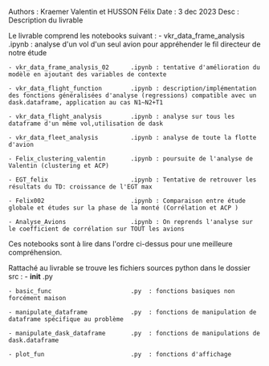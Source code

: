 Authors :  Kraemer Valentin et HUSSON Félix
Date    :  3 dec 2023
Desc    :  Description du livrable 


Le livrable comprend les notebooks suivant :
    - vkr_data_frame_analysis         .ipynb : analyse d'un vol d'un seul avion pour appréhender le fil directeur de notre étude

    - vkr_data_frame_analysis_02      .ipynb : tentative d'amélioration du modèle en ajoutant des variables de contexte

    - vkr_data_flight_function        .ipynb : description/implémentation des fonctions généralisées d'analyse (regressions) compatible avec un dask.dataframe, application au cas N1~N2+T1 

    - vkr_data_flight_analysis        .ipynb : analyse sur tous les dataframe d'un même vol,utilisation de dask

    - vkr_data_fleet_analysis         .ipynb : analyse de toute la flotte d'avion 

    - Felix_clustering_valentin       .ipynb : poursuite de l'analyse de Valentin (clustering et ACP) 
    
    - EGT_felix                       .ipynb : Tentative de retrouver les résultats du TD: croissance de l'EGT max 

    - Felix002                        .ipynb : Comparaison entre étude globale et études sur la phase de la monté (Corrélation et ACP )

    - Analyse_Avions                  .ipynb : On reprends l'analyse sur le coefficient de corrélation sur TOUT les avions

Ces notebooks sont à lire dans l'ordre ci-dessus pour une meilleure compréhension. 


Rattaché au livrable se trouve les fichiers sources python dans le dossier src :
    - __init__                        .py

    - basic_func                      .py  : fonctions basiques non forcément maison

    - manipulate_dataframe            .py  : fonctions de manipulation de dataframe spécifique au problème

    - manipulate_dask_dataframe       .py  : fonctions de manipulations de dask.dataframe

    - plot_fun                        .py  : fonctions d'affichage
